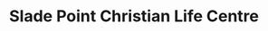 ---
title: "Slade Point Christian Life Centre"
denomination: "Australia Christian Churches"
leader: ""
address: ""
suburb: ""
address-hint: ""
mailing: ""
phone: ""
email: ""
website: ""
services:
  - ""
office-hours:
coordinates: 
  longitude: 149.21761200000003
  latitude: -21.07637
---
